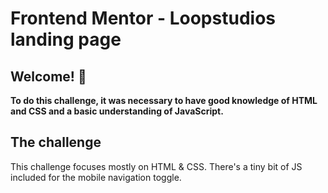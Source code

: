 # Frontend Mentor - Loopstudios landing page

## Welcome! 👋

**To do this challenge, it was necessary to have good knowledge of HTML and CSS and a basic understanding of JavaScript.**

## The challenge

This challenge focuses mostly on HTML & CSS. There's a tiny bit of JS included for the mobile navigation toggle.